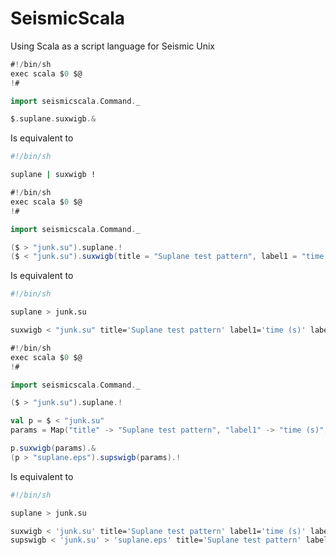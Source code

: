# SeismicScala
Using Scala as a script language for Seismic Unix


````scala
#!/bin/sh
exec scala $0 $@
!#

import seismicscala.Command._

$.suplane.suxwigb.&
````
Is equivalent to

````sh
#!/bin/sh

suplane | suxwigb !
````


````scala
#!/bin/sh
exec scala $0 $@
!#

import seismicscala.Command._

($ > "junk.su").suplane.!
($ < "junk.su").suxwigb(title = "Suplane test pattern", label1 = "time (s)", label2 ="trace number").&
````

Is equivalent to

````sh
#!/bin/sh

suplane > junk.su

suxwigb < "junk.su" title='Suplane test pattern' label1='time (s)' label2='trace number' &
````

````scala
#!/bin/sh
exec scala $0 $@
!#

import seismicscala.Command._

($ > "junk.su").suplane.!

val p = $ < "junk.su"
params = Map("title" -> "Suplane test pattern", "label1" -> "time (s)", "label2" -> "trace number")

p.suxwigb(params).&
(p > "suplane.eps").supswigb(params).!
````

Is equivalent to

````sh
#!/bin/sh

suplane > junk.su

suxwigb < 'junk.su' title='Suplane test pattern' label1='time (s)' label2='trace number' 
supswigb < 'junk.su' > 'suplane.eps' title='Suplane test pattern' label1='time (s)' label2='trace number'
````
